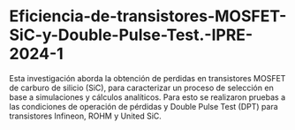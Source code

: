 # Eficiencia-de-transistores-MOSFET-SiC-y-Double-Pulse-Test.-IPRE-2024-1
Esta investigación aborda la obtención de perdidas en transistores MOSFET de carburo de silicio (SiC), para caracterizar un proceso de selección en base a simulaciones y cálculos analíticos. Para esto se realizaron pruebas a las condiciones de operación de pérdidas y Double Pulse Test (DPT) para transistores Infineon, ROHM y United SiC.

